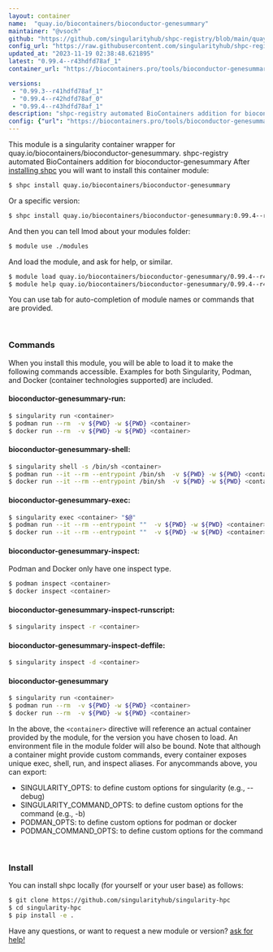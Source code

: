 ```yaml
---
layout: container
name:  "quay.io/biocontainers/bioconductor-genesummary"
maintainer: "@vsoch"
github: "https://github.com/singularityhub/shpc-registry/blob/main/quay.io/biocontainers/bioconductor-genesummary/container.yaml"
config_url: "https://raw.githubusercontent.com/singularityhub/shpc-registry/main/quay.io/biocontainers/bioconductor-genesummary/container.yaml"
updated_at: "2023-11-19 02:38:48.621895"
latest: "0.99.4--r43hdfd78af_1"
container_url: "https://biocontainers.pro/tools/bioconductor-genesummary"

versions:
 - "0.99.3--r41hdfd78af_1"
 - "0.99.4--r42hdfd78af_0"
 - "0.99.4--r43hdfd78af_1"
description: "shpc-registry automated BioContainers addition for bioconductor-genesummary"
config: {"url": "https://biocontainers.pro/tools/bioconductor-genesummary", "maintainer": "@vsoch", "description": "shpc-registry automated BioContainers addition for bioconductor-genesummary", "latest": {"0.99.4--r43hdfd78af_1": "sha256:58e35c09dc275be3d026a347bc7904521cbeedc86878199fb739bccf7500ff33"}, "tags": {"0.99.3--r41hdfd78af_1": "sha256:75fede957c04d01042e582d65353bcd84eb9985a71add115b8af2111afcfd25e", "0.99.4--r42hdfd78af_0": "sha256:b97056810a15e7089d58554e6509944de73d729152a4cbac51b5ce346b218072", "0.99.4--r43hdfd78af_1": "sha256:58e35c09dc275be3d026a347bc7904521cbeedc86878199fb739bccf7500ff33"}, "docker": "quay.io/biocontainers/bioconductor-genesummary"}
---
```


This module is a singularity container wrapper for quay.io/biocontainers/bioconductor-genesummary.
shpc-registry automated BioContainers addition for bioconductor-genesummary
After [installing shpc](#install) you will want to install this container module:


```bash
$ shpc install quay.io/biocontainers/bioconductor-genesummary
```

Or a specific version:

```bash
$ shpc install quay.io/biocontainers/bioconductor-genesummary:0.99.4--r43hdfd78af_1
```

And then you can tell lmod about your modules folder:

```bash
$ module use ./modules
```

And load the module, and ask for help, or similar.

```bash
$ module load quay.io/biocontainers/bioconductor-genesummary/0.99.4--r43hdfd78af_1
$ module help quay.io/biocontainers/bioconductor-genesummary/0.99.4--r43hdfd78af_1
```

You can use tab for auto-completion of module names or commands that are provided.

<br>

### Commands

When you install this module, you will be able to load it to make the following commands accessible.
Examples for both Singularity, Podman, and Docker (container technologies supported) are included.

#### bioconductor-genesummary-run:

```bash
$ singularity run <container>
$ podman run --rm  -v ${PWD} -w ${PWD} <container>
$ docker run --rm  -v ${PWD} -w ${PWD} <container>
```

#### bioconductor-genesummary-shell:

```bash
$ singularity shell -s /bin/sh <container>
$ podman run --it --rm --entrypoint /bin/sh  -v ${PWD} -w ${PWD} <container>
$ docker run --it --rm --entrypoint /bin/sh  -v ${PWD} -w ${PWD} <container>
```

#### bioconductor-genesummary-exec:

```bash
$ singularity exec <container> "$@"
$ podman run --it --rm --entrypoint ""  -v ${PWD} -w ${PWD} <container> "$@"
$ docker run --it --rm --entrypoint ""  -v ${PWD} -w ${PWD} <container> "$@"
```

#### bioconductor-genesummary-inspect:

Podman and Docker only have one inspect type.

```bash
$ podman inspect <container>
$ docker inspect <container>
```

#### bioconductor-genesummary-inspect-runscript:

```bash
$ singularity inspect -r <container>
```

#### bioconductor-genesummary-inspect-deffile:

```bash
$ singularity inspect -d <container>
```



#### bioconductor-genesummary

```bash
$ singularity run <container>
$ podman run --rm  -v ${PWD} -w ${PWD} <container>
$ docker run --rm  -v ${PWD} -w ${PWD} <container>
```


In the above, the `<container>` directive will reference an actual container provided
by the module, for the version you have chosen to load. An environment file in the
module folder will also be bound. Note that although a container
might provide custom commands, every container exposes unique exec, shell, run, and
inspect aliases. For anycommands above, you can export:

 - SINGULARITY_OPTS: to define custom options for singularity (e.g., --debug)
 - SINGULARITY_COMMAND_OPTS: to define custom options for the command (e.g., -b)
 - PODMAN_OPTS: to define custom options for podman or docker
 - PODMAN_COMMAND_OPTS: to define custom options for the command

<br>

### Install

You can install shpc locally (for yourself or your user base) as follows:

```bash
$ git clone https://github.com/singularityhub/singularity-hpc
$ cd singularity-hpc
$ pip install -e .
```

Have any questions, or want to request a new module or version? [ask for help!](https://github.com/singularityhub/singularity-hpc/issues)